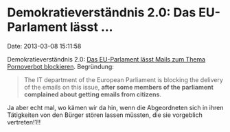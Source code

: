 Demokratieverständnis 2.0: Das EU-Parlament lässt \...
======================================================

Date: 2013-03-08 15:11:58

Demokratieverständnis 2.0: [Das EU-Parlament lässt Mails zum Thema
Pornoverbot
blockieren](http://christianengstrom.wordpress.com/2013/03/07/european-parliament-censors-citizens-trying-to-contact-meps/).
Begründung:

> The IT department of the European Parliament is blocking the delivery
> of the emails on this issue, **after some members of the parliament
> complained about getting emails from citizens**.

Ja aber echt mal, wo kämen wir da hin, wenn die Abgeordneten sich in
ihren Tätigkeiten von den Bürger stören lassen müssten, die sie
vorgeblich vertreten!1!!
